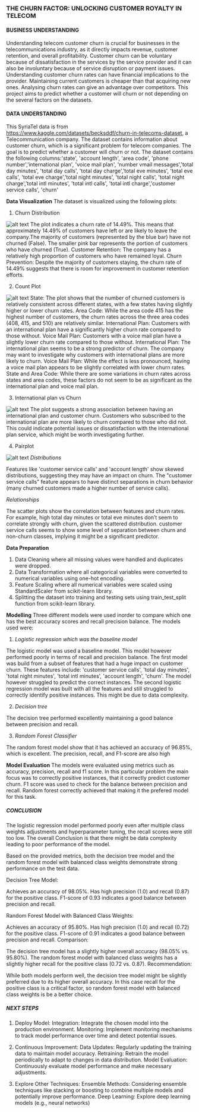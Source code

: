 ### **THE CHURN FACTOR: UNLOCKING CUSTOMER ROYALTY IN TELECOM**

#### BUSINESS UNDERSTANDING

Understanding telecom customer churn is crucial for businesses in the telecommunications industry, as it directly impacts revenue, customer retention, and overall profitability. Customer churn can be voluntary because of dissatisfaction in the services by the service provider and it can also be involuntary because of service disruption or payment issues. Understanding customer churn rates can have financial implications to the provider. Maintaining current customers is cheaper than that acquiring new ones. Analysing churn rates can give an advantage over competitors. This project aims to predict whether a customer will churn or not depending on the several factors on the datasets.

#### DATA UNDERSTANDING

This SyriaTel data is from https://www.kaggle.com/datasets/becksddf/churn-in-telecoms-dataset, a Telecommunication company. The dataset contains information about customer churn, which is a significant problem for telecom companies. The goal is to predict whether a customer will churn or not. The dataset contains the following columns:'state', 'account length', 'area code', 'phone number','international plan', 'voice mail plan', 'number vmail messages','total day minutes', 'total day calls', 'total day charge','total eve minutes', 'total eve calls', 'total eve charge','total night minutes', 'total night calls', 'total night charge','total intl minutes', 'total intl calls', 'total intl charge','customer service calls', 'churn'

**Data Visualization**
The dataset is visualized using the following plots:
1. Churn Distribution

![alt text](image.png)
The plot indicates a churn rate of 14.49%. This means that approximately 14.49% of customers have left or are likely to leave the company.The majority of customers (represented by the blue bar) have not churned (False). The smaller pink bar represents the portion of customers who have churned (True).
Customer Retention: The company has a relatively high proportion of customers who have remained loyal.
Churn Prevention: Despite the majority of customers staying, the churn rate of 14.49% suggests that there is room for improvement in customer retention efforts.

2. Count Plot

![alt text](image-1.png)
State: The plot shows that the number of churned customers is relatively consistent across different states, with a few states having slightly higher or lower churn rates.
Area Code: While the area code 415 has the highest number of customers, the churn rates across the three area codes (408, 415, and 510) are relatively similar.
International Plan: Customers with an international plan have a significantly higher churn rate compared to those without.
Voice Mail Plan: Customers with a voice mail plan have a slightly lower churn rate compared to those without.
International Plan: The international plan seems to be a strong predictor of churn. The company may want to investigate why customers with international plans are more likely to churn.
Voice Mail Plan: While the effect is less pronounced, having a voice mail plan appears to be slightly correlated with lower churn rates.
State and Area Code: While there are some variations in churn rates across states and area codes, these factors do not seem to be as significant as the international plan and voice mail plan.

3. International plan vs Churn

![alt text](<Visualizations/International Plan vs Churn.png>)
The plot suggests a strong association between having an international plan and customer churn. Customers who subscribed to the international plan are more likely to churn compared to those who did not. This could indicate potential issues or dissatisfaction with the international plan service, which might be worth investigating further.

4. Pairplot

![alt text](Visualizations/Pairplot.png)
*Distributions*

Features like 'customer service calls' and 'account length' show skewed distributions, suggesting they may have an impact on churn. The "customer service calls" feature appears to have distinct separations in churn behavior (many churned customers made a higher number of service calls).

*Relationships*

The scatter plots show the correlation between features and churn rates. For example, high total day minutes or total eve minutes don’t seem to correlate strongly with churn, given the scattered distribution.
customer service calls seems to show some level of separation between churn and non-churn classes, implying it might be a significant predictor.


**Data Preparation**
1. Data Cleaning where all missing values were handled and duplicates were dropped.
2. Data Transformation where all categorical variables were converted to numerical variables using one-hot encoding.
3. Feature Scaling where all numerical variables were scaled using StandardScaler from scikit-learn library.
4. Splitting the dataset into training and testing sets using train_test_split function from scikit-learn library.

**Modelling**
Three different models were used inorder to compare which one has the best accuracy scores and recall precision balance.
The models used were:
1. *Logistic regression which was the baseline model*

The logistic model was used a baseline model. This model however performed poorly in terms of recall and precision balance. The first model was build from a subset of features that had a huge impact on customer churn. These features include: 'customer service calls', 'total day minutes', 'total night minutes', 'total intl minutes', 'account length', 'churn'. The model however struggled to predict the correct instances. 
The second logistic regression model was built with all the features and still struggled to correctly identify positive instances. This might be due to data complexity.

2. *Decision tree*

The decision tree performed excellently maintaining a good balance between precision and recall.

3. *Random Forest Classifier*

The random forest model show that it has achieved an accuracy of 96.85%, which is excellent. The precision, recall, and F1-score are also high

**Model Evaluation**
The models were evaluated using metrics such as accuracy, precision, recall and f1 score. 
In this particular problem the main focus was to correctly positive instances, that it correctly predict customer churn. F1 score was used to check for the balance between precision and recall. Random forest correctly achieved that making it the prefered model for this task.

##### **CONCLUSION**

The logistic regression model performed poorly even after multiple class weights adjustments and hyperparameter tuning, the recall scores were still too low. The overall Conclusion is that there might be data complexity leading to poor performance of the model.

Based on the provided metrics, both the decision tree model and the random forest model with balanced class weights demonstrate strong performance on the test data.

Decision Tree Model:

Achieves an accuracy of 98.05%.
Has high precision (1.0) and recall (0.87) for the positive class.
F1-score of 0.93 indicates a good balance between precision and recall.

Random Forest Model with Balanced Class Weights:

Achieves an accuracy of 95.80%.
Has high precision (1.0) and recall (0.72) for the positive class.
F1-score of 0.91 indicates a good balance between precision and recall.
Comparison:

The decision tree model has a slightly higher overall accuracy (98.05% vs. 95.80%).
The random forest model with balanced class weights has a slightly higher recall for the positive class (0.72 vs. 0.87).
Recommendation:

While both models perform well, the decision tree model might be slightly preferred due to its higher overall accuracy. In this case recall for the positive class is a critical factor, so random forest model with balanced class weights is be a better choice.


##### **NEXT STEPS**
1. Deploy Model:
Integration: Integrate the chosen model into the production environment.
Monitoring: Implement monitoring mechanisms to track model performance over time and detect potential issues.

2. Continuous Improvement:
Data Updates: Regularly updating the training data to maintain model accuracy.
Retraining: Retrain the model periodically to adapt to changes in data distribution.
Model Evaluation: Continuously evaluate model performance and make necessary adjustments.

3. Explore Other Techniques:
Ensemble Methods: Considering ensemble techniques like stacking or boosting to combine multiple models and potentially improve performance.
Deep Learning: Explore deep learning models (e.g., neural networks)

